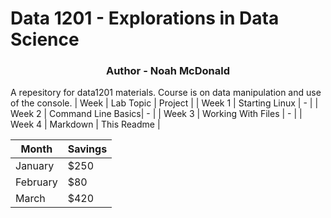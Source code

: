 # Data 1201 - Explorations in Data Science
<h3 align="center">Author - Noah McDonald </h3>
A repesitory for data1201 materials.
Course is on data manipulation and use of the console.
| Week   | Lab Topic          | Project     |
| Week 1 | Starting Linux     | -           |
| Week 2 | Command Line Basics| -           |
| Week 3 | Working With Files | -           |
| Week 4 | Markdown           | This Readme |

| Month    | Savings |
| -------- | ------- |
| January  | $250    |
| February | $80     |
| March    | $420    |
